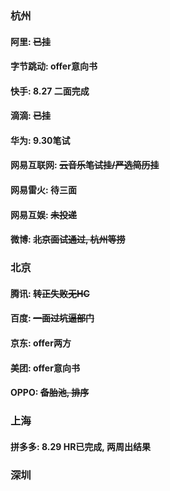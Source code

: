 ### 杭州

#### 阿里: ~~已挂~~
#### 字节跳动: **offer意向书**
#### 快手: 8.27 二面完成
#### 滴滴: ~~已挂~~
#### 华为: 9.30笔试
#### 网易互联网: ~~云音乐笔试挂/严选简历挂~~
#### 网易雷火: 待三面
#### 网易互娱: ~~未投递~~
#### 微博: ~~北京面试通过, 杭州等捞~~


### 北京
#### 腾讯: ~~转正失败无HC~~
#### 百度: ~~一面过坑逼部门~~
#### 京东: **offer两方**
#### 美团: **offer意向书**
#### OPPO: ~~备胎池, 排序~~

### 上海
#### 拼多多: 8.29 HR已完成, 两周出结果

### 深圳
